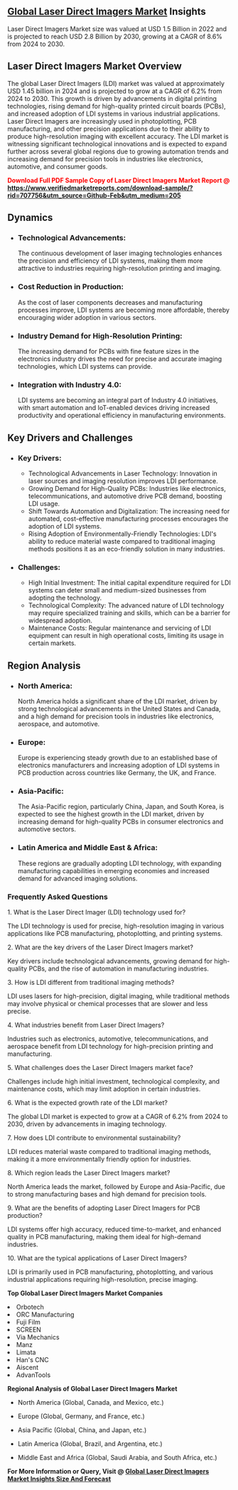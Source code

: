 <h2><a href="https://www.verifiedmarketreports.com/download-sample/?rid=707756&amp;utm_source=Github&amp;utm_medium=205" target="_blank">Global Laser Direct Imagers Market</a> Insights</h2><p>Laser Direct Imagers Market size was valued at USD 1.5 Billion in 2022 and is projected to reach USD 2.8 Billion by 2030, growing at a CAGR of 8.6% from 2024 to 2030.</p><p> <h2>Laser Direct Imagers Market Overview</h2> <p>The global Laser Direct Imagers (LDI) market was valued at approximately USD 1.45 billion in 2024 and is projected to grow at a CAGR of 6.2% from 2024 to 2030. This growth is driven by advancements in digital printing technologies, rising demand for high-quality printed circuit boards (PCBs), and increased adoption of LDI systems in various industrial applications. Laser Direct Imagers are increasingly used in photoplotting, PCB manufacturing, and other precision applications due to their ability to produce high-resolution imaging with excellent accuracy. The LDI market is witnessing significant technological innovations and is expected to expand further across several global regions due to growing automation trends and increasing demand for precision tools in industries like electronics, automotive, and consumer goods.</p> <p><strong><p><span class=""><span style="color: #ff0000;"><strong>Download Full PDF Sample Copy of Laser Direct Imagers Market Report</strong> @ </span><a href="https://www.verifiedmarketreports.com/download-sample/?rid=707756&amp;utm_source=Github-Feb&amp;utm_medium=205" target="_blank">https://www.verifiedmarketreports.com/download-sample/?rid=707756&amp;utm_source=Github-Feb&amp;utm_medium=205</a></span></p></strong></p> <h2>Dynamics</h2> <ul> <li><h3>Technological Advancements:</h3> The continuous development of laser imaging technologies enhances the precision and efficiency of LDI systems, making them more attractive to industries requiring high-resolution printing and imaging.</li> <li><h3>Cost Reduction in Production:</h3> As the cost of laser components decreases and manufacturing processes improve, LDI systems are becoming more affordable, thereby encouraging wider adoption in various sectors.</li> <li><h3>Industry Demand for High-Resolution Printing:</h3> The increasing demand for PCBs with fine feature sizes in the electronics industry drives the need for precise and accurate imaging technologies, which LDI systems can provide.</li> <li><h3>Integration with Industry 4.0:</h3> LDI systems are becoming an integral part of Industry 4.0 initiatives, with smart automation and IoT-enabled devices driving increased productivity and operational efficiency in manufacturing environments.</li> </ul> <h2>Key Drivers and Challenges</h2> <ul> <li><h3>Key Drivers:</h3> <ul> <li>Technological Advancements in Laser Technology: Innovation in laser sources and imaging resolution improves LDI performance.</li> <li>Growing Demand for High-Quality PCBs: Industries like electronics, telecommunications, and automotive drive PCB demand, boosting LDI usage.</li> <li>Shift Towards Automation and Digitalization: The increasing need for automated, cost-effective manufacturing processes encourages the adoption of LDI systems.</li> <li>Rising Adoption of Environmentally-Friendly Technologies: LDI's ability to reduce material waste compared to traditional imaging methods positions it as an eco-friendly solution in many industries.</li> </ul> </li> <li><h3>Challenges:</h3> <ul> <li>High Initial Investment: The initial capital expenditure required for LDI systems can deter small and medium-sized businesses from adopting the technology.</li> <li>Technological Complexity: The advanced nature of LDI technology may require specialized training and skills, which can be a barrier for widespread adoption.</li> <li>Maintenance Costs: Regular maintenance and servicing of LDI equipment can result in high operational costs, limiting its usage in certain markets.</li> </ul> </li> </ul> <h2>Region Analysis</h2> <ul> <li><h3>North America:</h3> North America holds a significant share of the LDI market, driven by strong technological advancements in the United States and Canada, and a high demand for precision tools in industries like electronics, aerospace, and automotive.</li> <li><h3>Europe:</h3> Europe is experiencing steady growth due to an established base of electronics manufacturers and increasing adoption of LDI systems in PCB production across countries like Germany, the UK, and France.</li> <li><h3>Asia-Pacific:</h3> The Asia-Pacific region, particularly China, Japan, and South Korea, is expected to see the highest growth in the LDI market, driven by increasing demand for high-quality PCBs in consumer electronics and automotive sectors.</li> <li><h3>Latin America and Middle East & Africa:</h3> These regions are gradually adopting LDI technology, with expanding manufacturing capabilities in emerging economies and increased demand for advanced imaging solutions.</li> </ul> <h3>Frequently Asked Questions</h3> <p>1. What is the Laser Direct Imager (LDI) technology used for?</p> <p>The LDI technology is used for precise, high-resolution imaging in various applications like PCB manufacturing, photoplotting, and printing systems.</p> <p>2. What are the key drivers of the Laser Direct Imagers market?</p> <p>Key drivers include technological advancements, growing demand for high-quality PCBs, and the rise of automation in manufacturing industries.</p> <p>3. How is LDI different from traditional imaging methods?</p> <p>LDI uses lasers for high-precision, digital imaging, while traditional methods may involve physical or chemical processes that are slower and less precise.</p> <p>4. What industries benefit from Laser Direct Imagers?</p> <p>Industries such as electronics, automotive, telecommunications, and aerospace benefit from LDI technology for high-precision printing and manufacturing.</p> <p>5. What challenges does the Laser Direct Imagers market face?</p> <p>Challenges include high initial investment, technological complexity, and maintenance costs, which may limit adoption in certain industries.</p> <p>6. What is the expected growth rate of the LDI market?</p> <p>The global LDI market is expected to grow at a CAGR of 6.2% from 2024 to 2030, driven by advancements in imaging technology.</p> <p>7. How does LDI contribute to environmental sustainability?</p> <p>LDI reduces material waste compared to traditional imaging methods, making it a more environmentally friendly option for industries.</p> <p>8. Which region leads the Laser Direct Imagers market?</p> <p>North America leads the market, followed by Europe and Asia-Pacific, due to strong manufacturing bases and high demand for precision tools.</p> <p>9. What are the benefits of adopting Laser Direct Imagers for PCB production?</p> <p>LDI systems offer high accuracy, reduced time-to-market, and enhanced quality in PCB manufacturing, making them ideal for high-demand industries.</p> <p>10. What are the typical applications of Laser Direct Imagers?</p> <p>LDI is primarily used in PCB manufacturing, photoplotting, and various industrial applications requiring high-resolution, precise imaging.</p> </p><p><strong>Top Global Laser Direct Imagers Market Companies</strong></p><div data-test-id=""><p><li>Orbotech</li><li> ORC Manufacturing</li><li> Fuji Film</li><li> SCREEN</li><li> Via Mechanics</li><li> Manz</li><li> Limata</li><li> Han's CNC</li><li> Aiscent</li><li> AdvanTools</li></p><div><strong>Regional Analysis of&nbsp;Global Laser Direct Imagers Market</strong></div><ul><li dir="ltr"><p dir="ltr">North America&nbsp;(Global, Canada, and Mexico, etc.)</p></li><li dir="ltr"><p dir="ltr">Europe (Global, Germany, and France, etc.)</p></li><li dir="ltr"><p dir="ltr">Asia Pacific&nbsp;(Global, China, and Japan, etc.)</p></li><li dir="ltr"><p dir="ltr">Latin America&nbsp;(Global, Brazil, and Argentina, etc.)</p></li><li dir="ltr">Middle East and Africa&nbsp;(Global, Saudi Arabia, and South Africa, etc.)</li></ul><p><strong>For More Information or Query, Visit @&nbsp;</strong><strong><a href="https://www.verifiedmarketreports.com/product/laser-direct-imagers-market/?utm_source=Github&amp;utm_medium=205" target="_blank">Global Laser Direct Imagers Market Insights Size And Forecast</a></strong></p></div>
